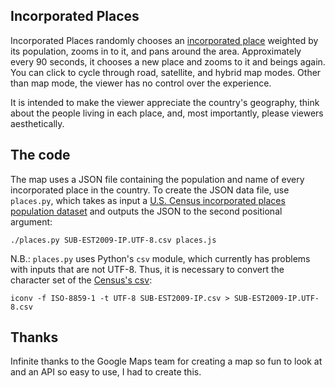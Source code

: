 ## Incorporated Places

Incorporated Places randomly chooses an [incorporated place][wiki] weighted by
its population, zooms in to it, and pans around the area.  Approximately every
90 seconds, it chooses a new place and zooms to it and beings again. You can
click to cycle through road, satellite, and hybrid map modes. Other than map
mode, the viewer has no control over the experience.

It is intended to make the viewer appreciate the country's geography, think
about the people living in each place, and, most importantly, please viewers
aesthetically.

[wiki]: http://en.wikipedia.org/wiki/Place_(United_States_Census_Bureau)#Incorporated_place

## The code

The map uses a JSON file containing the population and name of every
incorporated place in the country. To create the JSON data file, use
`places.py`, which takes as input a [U.S. Census incorporated places population
dataset](http://www.census.gov/popest/datasets.html) and outputs the JSON to
the second positional argument:
   
    ./places.py SUB-EST2009-IP.UTF-8.csv places.js

N.B.: `places.py` uses Python's `csv` module, which currently has problems with
inputs that are not UTF-8. Thus, it is necessary to convert the character set
of the [Census's
csv](http://www.census.gov/popest/cities/files/SUB-EST2009-IP.csv):

    iconv -f ISO-8859-1 -t UTF-8 SUB-EST2009-IP.csv > SUB-EST2009-IP.UTF-8.csv

## Thanks

Infinite thanks to the Google Maps team for creating a map so fun to look at
and an API so easy to use, I had to create this.
